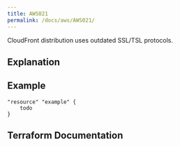 ```yaml
---
title: AWS021
permalink: /docs/aws/AWS021/
---
```


CloudFront distribution uses outdated SSL/TSL protocols.

## Explanation

## Example

```
"resource" "example" {
	todo
}
```

## Terraform Documentation
